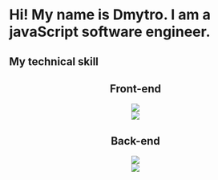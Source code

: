 # Hi! My name is Dmytro. I am a javaScript software engineer. 

## My technical skill


<div align="center">
<h2>Front-end</h2>
<a href="https://skillicons.dev">
    <img src="https://skillicons.dev/icons?i=html,css,sass,js,ts,jquery" />
  </a>
<br>
<a href="https://skillicons.dev">
    <img src="https://skillicons.dev/icons?i=react,redux,bootstrap,gulp,webpack,vue,vite" />
  </a>
</div>

<div align="center">
<h2>Back-end</h2>
  <a href="https://skillicons.dev">
    <img src="https://skillicons.dev/icons?i=nodejs,express,nestjs,mongo" />
  </a>
  <br>
  <a href="https://skillicons.dev">
    <img src="https://skillicons.dev/icons?i=postgres,mysql,redis,docker,postman" />
  </a>
</div> 

